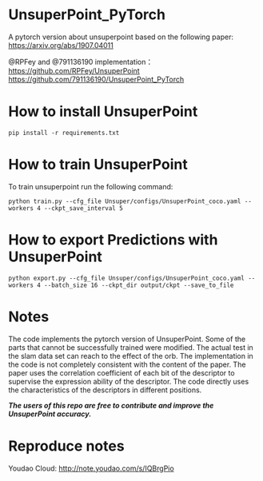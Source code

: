 # UnsuperPoint_PyTorch
A pytorch version about unsuperpoint based on the following paper: https://arxiv.org/abs/1907.04011

@RPFey and @791136190 implementation：
https://github.com/RPFey/UnsuperPoint
https://github.com/791136190/UnsuperPoint_PyTorch

# How to install UnsuperPoint

    pip install -r requirements.txt

# How to train UnsuperPoint
To train unsuperpoint run the following command:

    python train.py --cfg_file Unsuper/configs/UnsuperPoint_coco.yaml --workers 4 --ckpt_save_interval 5

# How to export Predictions with UnsuperPoint

    python export.py --cfg_file Unsuper/configs/UnsuperPoint_coco.yaml --workers 4 --batch_size 16 --ckpt_dir output/ckpt --save_to_file

# Notes
The code implements the pytorch version of UnsuperPoint. Some of the parts  that cannot be successfully trained were modified. The actual test in the slam data set can reach to the effect of the orb.
The implementation in the code is not completely consistent with the content of the paper. The paper uses the correlation coefficient of each bit of the descriptor to supervise the expression ability of the descriptor. The code directly uses the characteristics of the descriptors in different positions.

***The users of this repo are free to contribute and improve the UnsuperPoint accuracy.***

# Reproduce notes
Youdao Cloud: http://note.youdao.com/s/IQBrgPio
